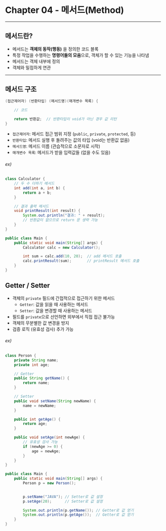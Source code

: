 # Chapter 04 - 메서드(Method)

---

## 메서드란?

- 메서드는 **객체의 동작(행동)** 을 정의한 코드 블록  
- 특정 작업을 수행하는 **명령어들의 모음**으로, 객체가 할 수 있는 기능을 나타냄
- 메서드는 객체 내부에 정의
- 객체와 밀접하게 연관

---

## 메서드 구조

```java
(접근제어자) (반환타입) (메서드명)(매개변수 목록) {
    
    // 코드

    return 반환값;  // 반환타입이 void가 아닌 경우 값 리턴
}
```

- `접근제어자`: 메서드 접근 범위 지정 (`public`, `private`, `protected`, 등)
- `반환타입`: 메서드 실행 후 돌려주는 값의 타입 (void는 반환값 없음)
- `메서드명`: 메서드 이름 (관습적으로 소문자로 시작)
- `매개변수 목록`: 메서드가 받을 입력값들 (없을 수도 있음)

###### ex)

```java
class Calculator {
    // 두 수 더하기 메서드
    int add(int a, int b) {
        return a + b;
    }

    // 결과 출력 메서드
    void printResult(int result) {
        System.out.println("결과: " + result);
        // 반환값이 없으므로 return 문 생략 가능
    }
}

public class Main {
    public static void main(String[] args) {
        Calculator calc = new Calculator();

        int sum = calc.add(10, 20);  // add 메서드 호출
        calc.printResult(sum);       // printResult 메서드 호출
    }
}
```

## Getter / Setter
- 객체의 `private` 필드에 간접적으로 접근하기 위한 메서드
    - `Getter`: 값을 읽을 때 사용하는 메서드
    - `Setter`: 값을 변경할 때 사용하는 메서드
- 필드를 `private`으로 선언하면 외부에서 직접 접근 불가능
- 객체의 무분별한 값 변경을 방지
- 검증 로직 (유효성 검사) 추가 가능

###### ex)
```java
class Person {
    private String name;
    private int age;

    // Getter
    public String getName() {
        return name;
    }

    // Setter
    public void setName(String newName) {
        name = newName;
    }

    public int getAge() {
        return age;
    }

    public void setAge(int newAge) {
        // 유효성 검사 가능
        if (newAge >= 0) {
            age = newAge;
        }
    }
}

public class Main {
    public static void main(String[] args) {
        Person p = new Person();

        
        p.setName("JAVA"); // Setter로 값 설정
        p.setAge(20);      // Setter로 값 설정

        System.out.println(p.getName()); // Getter로 값 얻기
        System.out.println(p.getAge());  // Getter로 값 얻기
    }
}
```